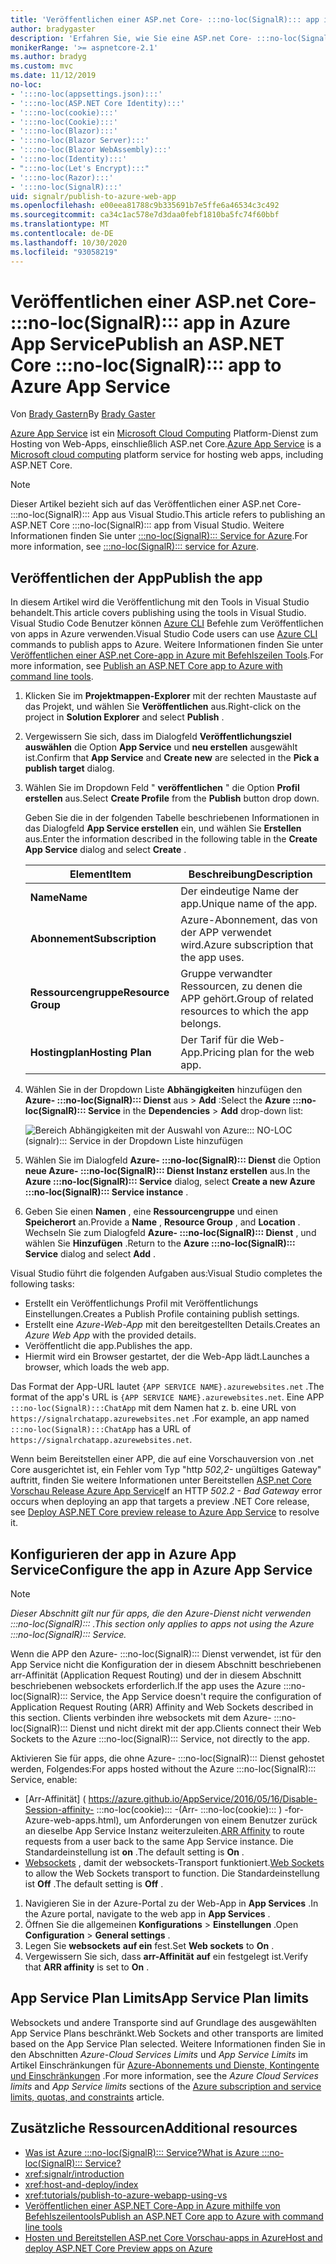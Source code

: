 ```yaml
---
title: 'Veröffentlichen einer ASP.net Core- :::no-loc(SignalR)::: app in Azure App Service'
author: bradygaster
description: 'Erfahren Sie, wie Sie eine ASP.net Core- :::no-loc(SignalR)::: app in Azure App Service veröffentlichen.'
monikerRange: '>= aspnetcore-2.1'
ms.author: bradyg
ms.custom: mvc
ms.date: 11/12/2019
no-loc:
- ':::no-loc(appsettings.json):::'
- ':::no-loc(ASP.NET Core Identity):::'
- ':::no-loc(cookie):::'
- ':::no-loc(Cookie):::'
- ':::no-loc(Blazor):::'
- ':::no-loc(Blazor Server):::'
- ':::no-loc(Blazor WebAssembly):::'
- ':::no-loc(Identity):::'
- ":::no-loc(Let's Encrypt):::"
- ':::no-loc(Razor):::'
- ':::no-loc(SignalR):::'
uid: signalr/publish-to-azure-web-app
ms.openlocfilehash: e00eea81788c9b335691b7e5ffe6a46534c3c492
ms.sourcegitcommit: ca34c1ac578e7d3daa0febf1810ba5fc74f60bbf
ms.translationtype: MT
ms.contentlocale: de-DE
ms.lasthandoff: 10/30/2020
ms.locfileid: "93058219"
---
```

# <a name="publish-an-aspnet-core-no-locsignalr-app-to-azure-app-service"></a><span data-ttu-id="55532-103">Veröffentlichen einer ASP.net Core- :::no-loc(SignalR)::: app in Azure App Service</span><span class="sxs-lookup"><span data-stu-id="55532-103">Publish an ASP.NET Core :::no-loc(SignalR)::: app to Azure App Service</span></span>

<span data-ttu-id="55532-104">Von [Brady Gastern](https://twitter.com/bradygaster)</span><span class="sxs-lookup"><span data-stu-id="55532-104">By [Brady Gaster](https://twitter.com/bradygaster)</span></span>

<span data-ttu-id="55532-105">[Azure App Service](/azure/app-service/app-service-web-overview) ist ein [Microsoft Cloud Computing](https://azure.microsoft.com/) Platform-Dienst zum Hosting von Web-Apps, einschließlich ASP.net Core.</span><span class="sxs-lookup"><span data-stu-id="55532-105">[Azure App Service](/azure/app-service/app-service-web-overview) is a [Microsoft cloud computing](https://azure.microsoft.com/) platform service for hosting web apps, including ASP.NET Core.</span></span>

> [!NOTE]
> <span data-ttu-id="55532-106">Dieser Artikel bezieht sich auf das Veröffentlichen einer ASP.net Core- :::no-loc(SignalR)::: App aus Visual Studio.</span><span class="sxs-lookup"><span data-stu-id="55532-106">This article refers to publishing an ASP.NET Core :::no-loc(SignalR)::: app from Visual Studio.</span></span> <span data-ttu-id="55532-107">Weitere Informationen finden Sie unter [ :::no-loc(SignalR)::: Service for Azure](https://azure.microsoft.com/services/signalr-service).</span><span class="sxs-lookup"><span data-stu-id="55532-107">For more information, see [:::no-loc(SignalR)::: service for Azure](https://azure.microsoft.com/services/signalr-service).</span></span>

## <a name="publish-the-app"></a><span data-ttu-id="55532-108">Veröffentlichen der App</span><span class="sxs-lookup"><span data-stu-id="55532-108">Publish the app</span></span>

<span data-ttu-id="55532-109">In diesem Artikel wird die Veröffentlichung mit den Tools in Visual Studio behandelt.</span><span class="sxs-lookup"><span data-stu-id="55532-109">This article covers publishing using the tools in Visual Studio.</span></span> <span data-ttu-id="55532-110">Visual Studio Code Benutzer können [Azure CLI](/cli/azure) Befehle zum Veröffentlichen von apps in Azure verwenden.</span><span class="sxs-lookup"><span data-stu-id="55532-110">Visual Studio Code users can use [Azure CLI](/cli/azure) commands to publish apps to Azure.</span></span> <span data-ttu-id="55532-111">Weitere Informationen finden Sie unter [Veröffentlichen einer ASP.net Core-app in Azure mit Befehlszeilen Tools](/azure/app-service/app-service-web-get-started-dotnet).</span><span class="sxs-lookup"><span data-stu-id="55532-111">For more information, see [Publish an ASP.NET Core app to Azure with command line tools](/azure/app-service/app-service-web-get-started-dotnet).</span></span>

1. <span data-ttu-id="55532-112">Klicken Sie im **Projektmappen-Explorer** mit der rechten Maustaste auf das Projekt, und wählen Sie **Veröffentlichen** aus.</span><span class="sxs-lookup"><span data-stu-id="55532-112">Right-click on the project in **Solution Explorer** and select **Publish** .</span></span>

1. <span data-ttu-id="55532-113">Vergewissern Sie sich, dass im Dialogfeld **Veröffentlichungsziel auswählen** die Option **App Service** und **neu erstellen** ausgewählt ist.</span><span class="sxs-lookup"><span data-stu-id="55532-113">Confirm that **App Service** and **Create new** are selected in the **Pick a publish target** dialog.</span></span>

1. <span data-ttu-id="55532-114">Wählen Sie im Dropdown Feld " **veröffentlichen** " die Option **Profil erstellen** aus.</span><span class="sxs-lookup"><span data-stu-id="55532-114">Select **Create Profile** from the **Publish** button drop down.</span></span>

   <span data-ttu-id="55532-115">Geben Sie die in der folgenden Tabelle beschriebenen Informationen in das Dialogfeld **App Service erstellen** ein, und wählen Sie **Erstellen** aus.</span><span class="sxs-lookup"><span data-stu-id="55532-115">Enter the information described in the following table in the **Create App Service** dialog and select **Create** .</span></span>

   | <span data-ttu-id="55532-116">Element</span><span class="sxs-lookup"><span data-stu-id="55532-116">Item</span></span>               | <span data-ttu-id="55532-117">Beschreibung</span><span class="sxs-lookup"><span data-stu-id="55532-117">Description</span></span> |
   | ------------------ | ----------- |
   | <span data-ttu-id="55532-118">**Name**</span><span class="sxs-lookup"><span data-stu-id="55532-118">**Name**</span></span>           | <span data-ttu-id="55532-119">Der eindeutige Name der app.</span><span class="sxs-lookup"><span data-stu-id="55532-119">Unique name of the app.</span></span> |
   | <span data-ttu-id="55532-120">**Abonnement**</span><span class="sxs-lookup"><span data-stu-id="55532-120">**Subscription**</span></span>   | <span data-ttu-id="55532-121">Azure-Abonnement, das von der APP verwendet wird.</span><span class="sxs-lookup"><span data-stu-id="55532-121">Azure subscription that the app uses.</span></span> |
   | <span data-ttu-id="55532-122">**Ressourcengruppe**</span><span class="sxs-lookup"><span data-stu-id="55532-122">**Resource Group**</span></span> | <span data-ttu-id="55532-123">Gruppe verwandter Ressourcen, zu denen die APP gehört.</span><span class="sxs-lookup"><span data-stu-id="55532-123">Group of related resources to which the app belongs.</span></span> |
   | <span data-ttu-id="55532-124">**Hostingplan**</span><span class="sxs-lookup"><span data-stu-id="55532-124">**Hosting Plan**</span></span>   | <span data-ttu-id="55532-125">Der Tarif für die Web-App.</span><span class="sxs-lookup"><span data-stu-id="55532-125">Pricing plan for the web app.</span></span> |

1. <span data-ttu-id="55532-126">Wählen Sie in der Dropdown Liste **Abhängigkeiten** hinzufügen den **Azure- :::no-loc(SignalR)::: Dienst** aus  >  **Add** :</span><span class="sxs-lookup"><span data-stu-id="55532-126">Select the **Azure :::no-loc(SignalR)::: Service** in the **Dependencies** > **Add** drop-down list:</span></span>

   ![Bereich Abhängigkeiten mit der Auswahl von Azure::: NO-LOC (signalr)::: Service in der Dropdown Liste hinzufügen](publish-to-azure-web-app/_static/signalr-service-dependency.png)

1. <span data-ttu-id="55532-128">Wählen Sie im Dialogfeld **Azure- :::no-loc(SignalR)::: Dienst** die Option **neue Azure- :::no-loc(SignalR)::: Dienst Instanz erstellen** aus.</span><span class="sxs-lookup"><span data-stu-id="55532-128">In the **Azure :::no-loc(SignalR)::: Service** dialog, select **Create a new Azure :::no-loc(SignalR)::: Service instance** .</span></span>

1. <span data-ttu-id="55532-129">Geben Sie einen **Namen** , eine **Ressourcengruppe** und einen **Speicherort** an.</span><span class="sxs-lookup"><span data-stu-id="55532-129">Provide a **Name** , **Resource Group** , and **Location** .</span></span> <span data-ttu-id="55532-130">Wechseln Sie zum Dialogfeld **Azure- :::no-loc(SignalR)::: Dienst** , und wählen Sie **Hinzufügen** .</span><span class="sxs-lookup"><span data-stu-id="55532-130">Return to the **Azure :::no-loc(SignalR)::: Service** dialog and select **Add** .</span></span>

<span data-ttu-id="55532-131">Visual Studio führt die folgenden Aufgaben aus:</span><span class="sxs-lookup"><span data-stu-id="55532-131">Visual Studio completes the following tasks:</span></span>

* <span data-ttu-id="55532-132">Erstellt ein Veröffentlichungs Profil mit Veröffentlichungs Einstellungen.</span><span class="sxs-lookup"><span data-stu-id="55532-132">Creates a Publish Profile containing publish settings.</span></span>
* <span data-ttu-id="55532-133">Erstellt eine *Azure-Web-App* mit den bereitgestellten Details.</span><span class="sxs-lookup"><span data-stu-id="55532-133">Creates an *Azure Web App* with the provided details.</span></span>
* <span data-ttu-id="55532-134">Veröffentlicht die app.</span><span class="sxs-lookup"><span data-stu-id="55532-134">Publishes the app.</span></span>
* <span data-ttu-id="55532-135">Hiermit wird ein Browser gestartet, der die Web-App lädt.</span><span class="sxs-lookup"><span data-stu-id="55532-135">Launches a browser, which loads the web app.</span></span>

<span data-ttu-id="55532-136">Das Format der App-URL lautet `{APP SERVICE NAME}.azurewebsites.net` .</span><span class="sxs-lookup"><span data-stu-id="55532-136">The format of the app's URL is `{APP SERVICE NAME}.azurewebsites.net`.</span></span> <span data-ttu-id="55532-137">Eine APP `:::no-loc(SignalR):::ChatApp` mit dem Namen hat z. b. eine URL von `https://signalrchatapp.azurewebsites.net` .</span><span class="sxs-lookup"><span data-stu-id="55532-137">For example, an app named `:::no-loc(SignalR):::ChatApp` has a URL of `https://signalrchatapp.azurewebsites.net`.</span></span>

<span data-ttu-id="55532-138">Wenn beim Bereitstellen einer APP, die auf eine Vorschauversion von .net Core ausgerichtet ist, ein Fehler vom Typ "http *502,2-* ungültiges Gateway" auftritt, finden Sie weitere Informationen unter Bereitstellen [ASP.net Core Vorschau Release Azure App Service](xref:host-and-deploy/azure-apps/index#deploy-aspnet-core-preview-release-to-azure-app-service)</span><span class="sxs-lookup"><span data-stu-id="55532-138">If an HTTP *502.2 - Bad Gateway* error occurs when deploying an app that targets a preview .NET Core release, see [Deploy ASP.NET Core preview release to Azure App Service](xref:host-and-deploy/azure-apps/index#deploy-aspnet-core-preview-release-to-azure-app-service) to resolve it.</span></span>

## <a name="configure-the-app-in-azure-app-service"></a><span data-ttu-id="55532-139">Konfigurieren der app in Azure App Service</span><span class="sxs-lookup"><span data-stu-id="55532-139">Configure the app in Azure App Service</span></span>

> [!NOTE]
> <span data-ttu-id="55532-140">*Dieser Abschnitt gilt nur für apps, die den Azure-Dienst nicht verwenden :::no-loc(SignalR)::: .*</span><span class="sxs-lookup"><span data-stu-id="55532-140">*This section only applies to apps not using the Azure :::no-loc(SignalR)::: Service.*</span></span>
>
> <span data-ttu-id="55532-141">Wenn die APP den Azure- :::no-loc(SignalR)::: Dienst verwendet, ist für den App Service nicht die Konfiguration der in diesem Abschnitt beschriebenen arr-Affinität (Application Request Routing) und der in diesem Abschnitt beschriebenen websockets erforderlich.</span><span class="sxs-lookup"><span data-stu-id="55532-141">If the app uses the Azure :::no-loc(SignalR)::: Service, the App Service doesn't require the configuration of Application Request Routing (ARR) Affinity and Web Sockets described in this section.</span></span> <span data-ttu-id="55532-142">Clients verbinden ihre websockets mit dem Azure- :::no-loc(SignalR)::: Dienst und nicht direkt mit der app.</span><span class="sxs-lookup"><span data-stu-id="55532-142">Clients connect their Web Sockets to the Azure :::no-loc(SignalR)::: Service, not directly to the app.</span></span>

<span data-ttu-id="55532-143">Aktivieren Sie für apps, die ohne Azure- :::no-loc(SignalR)::: Dienst gehostet werden, Folgendes:</span><span class="sxs-lookup"><span data-stu-id="55532-143">For apps hosted without the Azure :::no-loc(SignalR)::: Service, enable:</span></span>

* <span data-ttu-id="55532-144">[Arr-Affinität] ( https://azure.github.io/AppService/2016/05/16/Disable-Session-affinity- :::no-loc(cookie)::: -(Arr- :::no-loc(cookie)::: ) -for-Azure-web-apps.html), um Anforderungen von einem Benutzer zurück an dieselbe App Service Instanz weiterzuleiten.</span><span class="sxs-lookup"><span data-stu-id="55532-144">[ARR Affinity](https://azure.github.io/AppService/2016/05/16/Disable-Session-affinity-:::no-loc(cookie):::-(ARR-:::no-loc(cookie):::)-for-Azure-web-apps.html) to route requests from a user back to the same App Service instance.</span></span> <span data-ttu-id="55532-145">Die Standardeinstellung ist **on** .</span><span class="sxs-lookup"><span data-stu-id="55532-145">The default setting is **On** .</span></span>
* <span data-ttu-id="55532-146">[Websockets](xref:fundamentals/websockets) , damit der websockets-Transport funktioniert.</span><span class="sxs-lookup"><span data-stu-id="55532-146">[Web Sockets](xref:fundamentals/websockets) to allow the Web Sockets transport to function.</span></span> <span data-ttu-id="55532-147">Die Standardeinstellung ist **Off** .</span><span class="sxs-lookup"><span data-stu-id="55532-147">The default setting is **Off** .</span></span>

1. <span data-ttu-id="55532-148">Navigieren Sie in der Azure-Portal zu der Web-App in **App Services** .</span><span class="sxs-lookup"><span data-stu-id="55532-148">In the Azure portal, navigate to the web app in **App Services** .</span></span>
1. <span data-ttu-id="55532-149">Öffnen Sie die allgemeinen **Konfigurations**  >  **Einstellungen** .</span><span class="sxs-lookup"><span data-stu-id="55532-149">Open **Configuration** > **General settings** .</span></span>
1. <span data-ttu-id="55532-150">Legen Sie **websockets** **auf ein** fest.</span><span class="sxs-lookup"><span data-stu-id="55532-150">Set **Web sockets** to **On** .</span></span>
1. <span data-ttu-id="55532-151">Vergewissern Sie sich, dass **arr-Affinität** **auf** ein festgelegt ist.</span><span class="sxs-lookup"><span data-stu-id="55532-151">Verify that **ARR affinity** is set to **On** .</span></span>

## <a name="app-service-plan-limits"></a><span data-ttu-id="55532-152">App Service Plan Limits</span><span class="sxs-lookup"><span data-stu-id="55532-152">App Service Plan limits</span></span>

<span data-ttu-id="55532-153">Websockets und andere Transporte sind auf Grundlage des ausgewählten App Service Plans beschränkt.</span><span class="sxs-lookup"><span data-stu-id="55532-153">Web Sockets and other transports are limited based on the App Service Plan selected.</span></span> <span data-ttu-id="55532-154">Weitere Informationen finden Sie in den Abschnitten *Azure-Cloud Services Limits* und *App Service Limits* im Artikel Einschränkungen für [Azure-Abonnements und Dienste, Kontingente und Einschränkungen](/azure/azure-subscription-service-limits#app-service-limits) .</span><span class="sxs-lookup"><span data-stu-id="55532-154">For more information, see the *Azure Cloud Services limits* and *App Service limits* sections of the [Azure subscription and service limits, quotas, and constraints](/azure/azure-subscription-service-limits#app-service-limits) article.</span></span>

## <a name="additional-resources"></a><span data-ttu-id="55532-155">Zusätzliche Ressourcen</span><span class="sxs-lookup"><span data-stu-id="55532-155">Additional resources</span></span>

* [<span data-ttu-id="55532-156">Was ist Azure :::no-loc(SignalR)::: Service?</span><span class="sxs-lookup"><span data-stu-id="55532-156">What is Azure :::no-loc(SignalR)::: Service?</span></span>](/azure/azure-signalr/signalr-overview)
* <xref:signalr/introduction>
* <xref:host-and-deploy/index>
* <xref:tutorials/publish-to-azure-webapp-using-vs>
* [<span data-ttu-id="55532-157">Veröffentlichen einer ASP.NET Core-App in Azure mithilfe von Befehlszeilentools</span><span class="sxs-lookup"><span data-stu-id="55532-157">Publish an ASP.NET Core app to Azure with command line tools</span></span>](/azure/app-service/app-service-web-get-started-dotnet)
* [<span data-ttu-id="55532-158">Hosten und Bereitstellen ASP.net Core Vorschau-apps in Azure</span><span class="sxs-lookup"><span data-stu-id="55532-158">Host and deploy ASP.NET Core Preview apps on Azure</span></span>](xref:host-and-deploy/azure-apps/index#deploy-aspnet-core-preview-release-to-azure-app-service)

